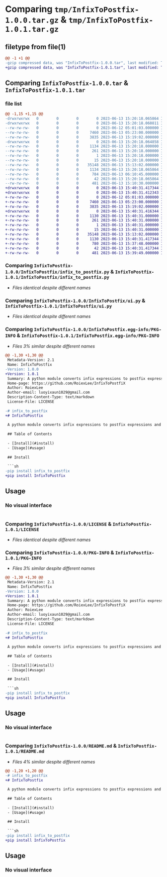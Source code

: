 # Comparing `tmp/InfixToPostfix-1.0.0.tar.gz` & `tmp/InfixToPostfix-1.0.1.tar.gz`

## filetype from file(1)

```diff
@@ -1 +1 @@
-gzip compressed data, was "InfixToPostfix-1.0.0.tar", last modified: Tue Jun 13 15:20:18 2023, max compression
+gzip compressed data, was "InfixToPostfix-1.0.1.tar", last modified: Tue Jun 13 15:40:31 2023, max compression
```

## Comparing `InfixToPostfix-1.0.0.tar` & `InfixToPostfix-1.0.1.tar`

### file list

```diff
@@ -1,15 +1,15 @@
-drwxrwxrwx   0        0        0        0 2023-06-13 15:20:18.065864 InfixToPostfix-1.0.0/
-drwxrwxrwx   0        0        0        0 2023-06-13 15:20:18.060811 InfixToPostfix-1.0.0/InfixToPostfix/
--rw-rw-rw-   0        0        0        0 2023-06-12 05:01:03.000000 InfixToPostfix-1.0.0/InfixToPostfix/__init__.py
--rw-rw-rw-   0        0        0     7460 2023-06-13 05:23:00.000000 InfixToPostfix-1.0.0/InfixToPostfix/infix_to_postfix.py
--rw-rw-rw-   0        0        0     3835 2023-06-13 15:19:02.000000 InfixToPostfix-1.0.0/InfixToPostfix/ui.py
-drwxrwxrwx   0        0        0        0 2023-06-13 15:20:18.064858 InfixToPostfix-1.0.0/InfixToPostfix.egg-info/
--rw-rw-rw-   0        0        0     1134 2023-06-13 15:20:18.000000 InfixToPostfix-1.0.0/InfixToPostfix.egg-info/PKG-INFO
--rw-rw-rw-   0        0        0      261 2023-06-13 15:20:18.000000 InfixToPostfix-1.0.0/InfixToPostfix.egg-info/SOURCES.txt
--rw-rw-rw-   0        0        0        1 2023-06-13 15:20:18.000000 InfixToPostfix-1.0.0/InfixToPostfix.egg-info/dependency_links.txt
--rw-rw-rw-   0        0        0       15 2023-06-13 15:20:18.000000 InfixToPostfix-1.0.0/InfixToPostfix.egg-info/top_level.txt
--rw-rw-rw-   0        0        0    35148 2023-06-13 15:13:02.000000 InfixToPostfix-1.0.0/LICENSE
--rw-rw-rw-   0        0        0     1134 2023-06-13 15:20:18.065864 InfixToPostfix-1.0.0/PKG-INFO
--rw-rw-rw-   0        0        0      784 2023-06-13 06:10:45.000000 InfixToPostfix-1.0.0/README.md
--rw-rw-rw-   0        0        0       42 2023-06-13 15:20:18.065864 InfixToPostfix-1.0.0/setup.cfg
--rw-rw-rw-   0        0        0      481 2023-06-13 15:10:30.000000 InfixToPostfix-1.0.0/setup.py
+drwxrwxrwx   0        0        0        0 2023-06-13 15:40:31.417344 InfixToPostfix-1.0.1/
+drwxrwxrwx   0        0        0        0 2023-06-13 15:40:31.412343 InfixToPostfix-1.0.1/InfixToPostfix/
+-rw-rw-rw-   0        0        0        0 2023-06-12 05:01:03.000000 InfixToPostfix-1.0.1/InfixToPostfix/__init__.py
+-rw-rw-rw-   0        0        0     7460 2023-06-13 05:23:00.000000 InfixToPostfix-1.0.1/InfixToPostfix/infix_to_postfix.py
+-rw-rw-rw-   0        0        0     3835 2023-06-13 15:19:02.000000 InfixToPostfix-1.0.1/InfixToPostfix/ui.py
+drwxrwxrwx   0        0        0        0 2023-06-13 15:40:31.416344 InfixToPostfix-1.0.1/InfixToPostfix.egg-info/
+-rw-rw-rw-   0        0        0     1130 2023-06-13 15:40:31.000000 InfixToPostfix-1.0.1/InfixToPostfix.egg-info/PKG-INFO
+-rw-rw-rw-   0        0        0      261 2023-06-13 15:40:31.000000 InfixToPostfix-1.0.1/InfixToPostfix.egg-info/SOURCES.txt
+-rw-rw-rw-   0        0        0        1 2023-06-13 15:40:31.000000 InfixToPostfix-1.0.1/InfixToPostfix.egg-info/dependency_links.txt
+-rw-rw-rw-   0        0        0       15 2023-06-13 15:40:31.000000 InfixToPostfix-1.0.1/InfixToPostfix.egg-info/top_level.txt
+-rw-rw-rw-   0        0        0    35148 2023-06-13 15:13:02.000000 InfixToPostfix-1.0.1/LICENSE
+-rw-rw-rw-   0        0        0     1130 2023-06-13 15:40:31.417344 InfixToPostfix-1.0.1/PKG-INFO
+-rw-rw-rw-   0        0        0      780 2023-06-13 15:37:48.000000 InfixToPostfix-1.0.1/README.md
+-rw-rw-rw-   0        0        0       42 2023-06-13 15:40:31.417344 InfixToPostfix-1.0.1/setup.cfg
+-rw-rw-rw-   0        0        0      481 2023-06-13 15:39:49.000000 InfixToPostfix-1.0.1/setup.py
```

### Comparing `InfixToPostfix-1.0.0/InfixToPostfix/infix_to_postfix.py` & `InfixToPostfix-1.0.1/InfixToPostfix/infix_to_postfix.py`

 * *Files identical despite different names*

### Comparing `InfixToPostfix-1.0.0/InfixToPostfix/ui.py` & `InfixToPostfix-1.0.1/InfixToPostfix/ui.py`

 * *Files identical despite different names*

### Comparing `InfixToPostfix-1.0.0/InfixToPostfix.egg-info/PKG-INFO` & `InfixToPostfix-1.0.1/InfixToPostfix.egg-info/PKG-INFO`

 * *Files 3% similar despite different names*

```diff
@@ -1,30 +1,30 @@
 Metadata-Version: 2.1
 Name: InfixToPostfix
-Version: 1.0.0
+Version: 1.0.1
 Summary: A python module converts infix expressions to postfix expressions and includes a visual interface.
 Home-page: https://github.com/RoiexLee/InfixToPostfiX
 Author: RoiexLee
 Author-email: luoyixaun1029@gmail.com
 Description-Content-Type: text/markdown
 License-File: LICENSE
 
-# infix_to_postfix
+# InfixToPostfix
 
 A python module converts infix expressions to postfix expressions and includes a visual interface.
 
 ## Table of Contents
 
 - [Install](#install)
 - [Usage](#usage)
 
 ## Install
 
 ```sh
-pip install infix_to_postfix
+pip install InfixToPostfix
 ```
 
 ## Usage
 
 ### No visual interface
 
 ```python
```

### Comparing `InfixToPostfix-1.0.0/LICENSE` & `InfixToPostfix-1.0.1/LICENSE`

 * *Files identical despite different names*

### Comparing `InfixToPostfix-1.0.0/PKG-INFO` & `InfixToPostfix-1.0.1/PKG-INFO`

 * *Files 3% similar despite different names*

```diff
@@ -1,30 +1,30 @@
 Metadata-Version: 2.1
 Name: InfixToPostfix
-Version: 1.0.0
+Version: 1.0.1
 Summary: A python module converts infix expressions to postfix expressions and includes a visual interface.
 Home-page: https://github.com/RoiexLee/InfixToPostfiX
 Author: RoiexLee
 Author-email: luoyixaun1029@gmail.com
 Description-Content-Type: text/markdown
 License-File: LICENSE
 
-# infix_to_postfix
+# InfixToPostfix
 
 A python module converts infix expressions to postfix expressions and includes a visual interface.
 
 ## Table of Contents
 
 - [Install](#install)
 - [Usage](#usage)
 
 ## Install
 
 ```sh
-pip install infix_to_postfix
+pip install InfixToPostfix
 ```
 
 ## Usage
 
 ### No visual interface
 
 ```python
```

### Comparing `InfixToPostfix-1.0.0/README.md` & `InfixToPostfix-1.0.1/README.md`

 * *Files 4% similar despite different names*

```diff
@@ -1,20 +1,20 @@
-# infix_to_postfix
+# InfixToPostfix
 
 A python module converts infix expressions to postfix expressions and includes a visual interface.
 
 ## Table of Contents
 
 - [Install](#install)
 - [Usage](#usage)
 
 ## Install
 
 ```sh
-pip install infix_to_postfix
+pip install InfixToPostfix
 ```
 
 ## Usage
 
 ### No visual interface
 
 ```python
```

